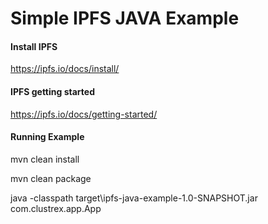 # Simple IPFS JAVA Example

#### Install IPFS

https://ipfs.io/docs/install/

#### IPFS getting started

https://ipfs.io/docs/getting-started/

#### Running Example

mvn clean install

mvn clean package 

java -classpath target\ipfs-java-example-1.0-SNAPSHOT.jar com.clustrex.app.App